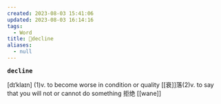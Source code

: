 ```yaml
---
created: 2023-08-03 15:41:06
updated: 2023-08-03 16:14:16
tags:
  - Word
title: 📖decline
aliases:
  - null
---
```


<pre><strong>decline</strong></pre>
[dɪˈklaɪn]
(1)v. to become worse in condition or quality [[衰]]落(2)v. to say that you will not or cannot do something 拒绝
[[wane]]

